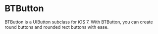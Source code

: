 # BTButton

BTButton is a UIButton subclass for iOS 7. With BTButton, you can create round buttons and rounded rect buttons with ease.
